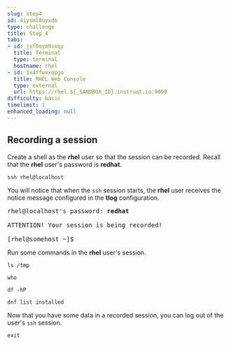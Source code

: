 ```yaml
---
slug: step4
id: 4iysml0uyxdb
type: challenge
title: Step 4
tabs:
- id: jsf0oym9cxqy
  title: Terminal
  type: terminal
  hostname: rhel
- id: 1x4ffwvxqpgo
  title: RHEL Web Console
  type: external
  url: https://rhel.${_SANDBOX_ID}.instruqt.io:9090
difficulty: basic
timelimit: 1
enhanced_loading: null
---
```

## Recording a session

Create a shell as the __rhel__ user so that the session can be recorded.
Recall that the __rhel__ user's password is __redhat__.

```
ssh rhel@localhost
```

You will notice that when the `ssh` session starts, the __rhel__ user receives
the notice message configured in the __tlog__ configuration.

<pre class=file>
rhel@localhost's password: <b>redhat</b>

ATTENTION! Your session is being recorded!

[rhel@somehost ~]$
</pre>

Run some commands in the __rhel__ user's session.

```
ls /tmp
```

```
who
```

```
df -hP
```

```
dnf list installed
```

Now that you have some data in a recorded session, you can log out of the
user's `ssh` session.
```
exit
```
